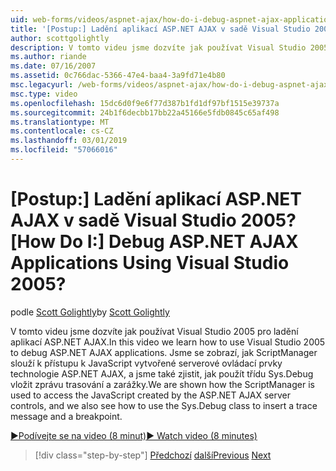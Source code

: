 ```yaml
---
uid: web-forms/videos/aspnet-ajax/how-do-i-debug-aspnet-ajax-applications-using-visual-studio-2005
title: '[Postup:] Ladění aplikací ASP.NET AJAX v sadě Visual Studio 2005? | Dokumenty Microsoft'
author: scottgolightly
description: V tomto videu jsme dozvíte jak používat Visual Studio 2005 pro ladění aplikací ASP.NET AJAX. Můžeme se zobrazí, jak ScriptManager slouží k přístupu k JavaScript...
ms.author: riande
ms.date: 07/16/2007
ms.assetid: 0c766dac-5366-47e4-baa4-3a9fd71e4b80
msc.legacyurl: /web-forms/videos/aspnet-ajax/how-do-i-debug-aspnet-ajax-applications-using-visual-studio-2005
msc.type: video
ms.openlocfilehash: 15dc6d0f9e6f77d387b1fd1df97bf1515e39737a
ms.sourcegitcommit: 24b1f6decbb17bb22a45166e5fdb0845c65af498
ms.translationtype: MT
ms.contentlocale: cs-CZ
ms.lasthandoff: 03/01/2019
ms.locfileid: "57066016"
---
```

<a name="how-do-i-debug-aspnet-ajax-applications-using-visual-studio-2005"></a><span data-ttu-id="4d1f3-105">[Postup:] Ladění aplikací ASP.NET AJAX v sadě Visual Studio 2005?</span><span class="sxs-lookup"><span data-stu-id="4d1f3-105">[How Do I:] Debug ASP.NET AJAX Applications Using Visual Studio 2005?</span></span>
====================
<span data-ttu-id="4d1f3-106">podle [Scott Golightly](https://github.com/scottgolightly)</span><span class="sxs-lookup"><span data-stu-id="4d1f3-106">by [Scott Golightly](https://github.com/scottgolightly)</span></span>

<span data-ttu-id="4d1f3-107">V tomto videu jsme dozvíte jak používat Visual Studio 2005 pro ladění aplikací ASP.NET AJAX.</span><span class="sxs-lookup"><span data-stu-id="4d1f3-107">In this video we learn how to use Visual Studio 2005 to debug ASP.NET AJAX applications.</span></span> <span data-ttu-id="4d1f3-108">Jsme se zobrazí, jak ScriptManager slouží k přístupu k JavaScript vytvořené serverové ovládací prvky technologie ASP.NET AJAX, a jsme také zjistit, jak použít třídu Sys.Debug vložit zprávu trasování a zarážky.</span><span class="sxs-lookup"><span data-stu-id="4d1f3-108">We are shown how the ScriptManager is used to access the JavaScript created by the ASP.NET AJAX server controls, and we also see how to use the Sys.Debug class to insert a trace message and a breakpoint.</span></span>

[<span data-ttu-id="4d1f3-109">&#9654;Podívejte se na video (8 minut)</span><span class="sxs-lookup"><span data-stu-id="4d1f3-109">&#9654; Watch video (8 minutes)</span></span>](https://channel9.msdn.com/Blogs/ASP-NET-Site-Videos/how-do-i-debug-aspnet-ajax-applications-using-visual-studio-2005)

> [!div class="step-by-step"]
> <span data-ttu-id="4d1f3-110">[Předchozí](how-do-i-use-the-aspnet-ajax-profile-services.md)
> [další](how-do-i-build-a-custom-aspnet-ajax-server-control.md)</span><span class="sxs-lookup"><span data-stu-id="4d1f3-110">[Previous](how-do-i-use-the-aspnet-ajax-profile-services.md)
[Next](how-do-i-build-a-custom-aspnet-ajax-server-control.md)</span></span>
